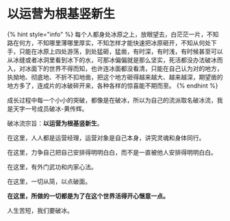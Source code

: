 # 以运营为根基竖新生

{% hint style="info" %}
每个人都身处冰原之上，放眼望去，白茫茫一片，不知路在何方，不知哪里薄哪里厚实，不知怎样才能快速把冰原砸开，不知从何处下手，只能在冰原上四处游荡，到处猛砸，猛凿，有时深，有时浅，有时候甚至可以从冰缝或者冰洞里看到冰下的水，可那冰偏偏就是那么坚实，死活都没办法破冰而入，对冰面下的世界不得而知，也许连冰面都没看清，只能在自己认为对的地方，执拗地、彻底地、不折不扣地凿，把这个地方砸得越来越大、越来越深，期望凿的地方多了，连成片的冰破碎开来，各种各样的惊喜能不期而至。
{% endhint %}

成长过程中每一个小小的突破，都像是在破冰，所以为自己的流派取名破冰流，我是天字一号成员破冰-黄传辉。

破冰流宗旨：**以运营为根基竖新生**。

在这里，人人都是运营经理，运营对象是自己本身，讲究灵魂和身体同行。

在这里，力争自己把自己安排得明明白白，而不是一直被他人安排得明明白白。

在这里，有外门武功和内家心法。

在这里，一切从简，以点破面。

**在这里，所做的一切都是为了在这个世界活得开心惬意一点。**

人生苦短，我们要破冰。

